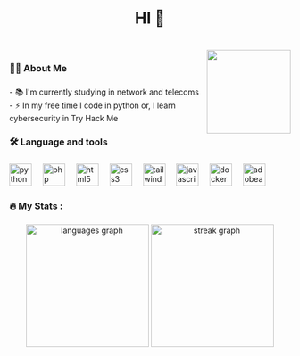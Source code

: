 <h1 align="center">HI 👋</h1>

###

<br clear="both">

<img align="right" height="150" src="https://imgs.search.brave.com/i3WqlVaiZj_gVZjXxPpQbMm1rcpnWxkCWg4rtEfbpNc/rs:fit:860:0:0/g:ce/aHR0cHM6Ly93d3cu/aWNlZ2lmLmNvbS93/cC1jb250ZW50L3Vw/bG9hZHMvMjAyMi8x/Mi9pY2VnaWYtNTAy/LmdpZg.gif"  />

###

<h3 align="left">👩‍💻  About Me</h3>

###

<p align="left">- 📚 I'm currently studying in network and telecoms<br>- ⚡ In my free time I code in python or, I learn cybersecurity in Try Hack Me</p>

###

<h3 align="left">🛠 Language and tools</h3>

###

<div align="left">
  <img src="https://skillicons.dev/icons?i=py" height="40" alt="python logo"  />
  <img width="12" />
  <img src="https://skillicons.dev/icons?i=php" height="40" alt="php logo"  />
  <img width="12" />
  <img src="https://skillicons.dev/icons?i=html" height="40" alt="html5 logo"  />
  <img width="12" />
  <img src="https://skillicons.dev/icons?i=css" height="40" alt="css3 logo"  />
  <img width="12" />
  <img src="https://skillicons.dev/icons?i=tailwind" height="40" alt="tailwindcss logo"  />
  <img width="12" />
  <img src="https://skillicons.dev/icons?i=js" height="40" alt="javascript logo"  />
  <img width="12" />
  <img src="https://skillicons.dev/icons?i=docker" height="40" alt="docker logo"  />
  <img width="12" />
  <img src="https://skillicons.dev/icons?i=ae" height="40" alt="adobeaftereffects logo"  />
</div>

###

<h3 align="left">🔥   My Stats :</h3>

###

<div align="center">
  <img src="https://github-readme-stats.vercel.app/api/top-langs?username=LudovicARHIMAN&locale=en&hide_title=false&layout=compact&card_width=320&langs_count=6&theme=dark&hide_border=true&order=2" height="220" alt="languages graph"  />
  <img src="https://streak-stats.demolab.com?user=LudovicARHIMAN&locale=en&mode=daily&theme=dark&hide_border=true&border_radius=5&order=3" height="220" alt="streak graph"  />
</div>


